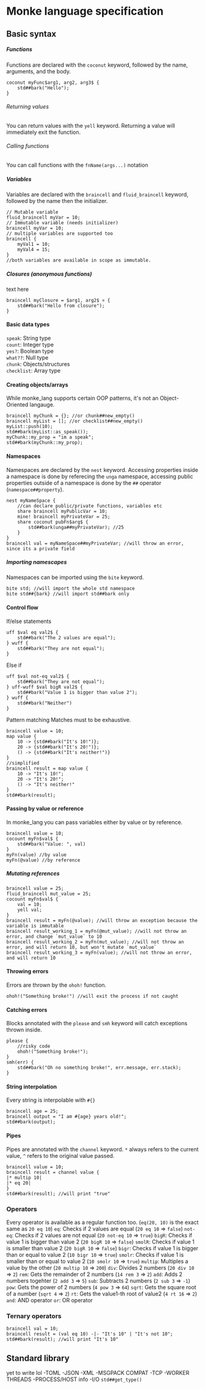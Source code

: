 # Monke language specification
## Basic syntax
##### Functions
Functions are declared with the `coconut` keyword, followed by the name, arguments, and the body.
```
coconut myFunc$arg1, arg2, arg3$ {
    std##bark("Hello");
}
```
###### Returning values
You can return values with the `yell` keyword. Returning a value will immediately exit the function.
###### Calling functions
You can call functions with the `fnName(args...)` notation

##### Variables
Variables are declared with the `braincell` and `fluid_braincell` keyword, followed by the name then the initializer.
```
// Mutable variable
fluid_braincell myVar = 10;
// Immutable variable (needs initializer)
braincell myVar = 10; 
// multiple variables are supported too
braincell {
    myVal1 = 10;
    myVal4 = 15;
}
//both variables are available in scope as immutable.
```

##### Closures (anonymous functions)
text here
```
braincell myClosure = $arg1, arg2$ ¤ {
    std##bark("Hello from closure");
}
```

#### Basic data types
`speak`: String type <br>
`count`: Integer type <br>
`yes?`: Boolean type <br>
`what??`: Null type <br>
`chunk`: Objects/structures <br>
`checklist`: Array type <br>

#### Creating objects/arrays
While monke_lang supports certain OOP patterns, it's not an Object-Oriented langauge.
```
braincell myChunk = {}; //or chunk##new_empty()
braincell myList = []; //or checklist##new_empty()
myList::push(10);
std##bark(myList::as_speak());
myChunk::my_prop = "im a speak";
std##bark(myChunk::my_prop);
```

#### Namespaces
Namespaces are declared by the `nest` keyword. Accessing properties inside a namespace is done by referecing the `unga` namespace, accessing public properties outside of a namespace is done by the `##` operator (`namespace##property`).
```
nest myNameSpace {
    //can declare public/private functions, variables etc
    share braincell myPublicVar = 10;
    mine! braincell myPrivateVar = 25;
    share coconut pubFn$arg$ {
        std##bark(unga##myPrivateVar); //25
    }
}
braincell val = myNameSpace##myPrivateVar; //will throw an error, since its a private field
```
##### Importing namescapes
Namespaces can be imported using the `bite` keyword.
```
bite std; //will import the whole std namespace
bite std##{bark} //will import std##bark only
```

#### Control flow
If/else statements
```
uff $val eq val2$ {
    std##bark("The 2 values are equal");
} wuff {
    std##bark("They are not equal");
}
```
Else if
```
uff $val not-eq val2$ {
    std##bark("They are not equal");
} uff-wuff $val bigR val2$ {
    std##bark("Value 1 is bigger than value 2");
} wuff {
    std##bark("Neither")
}
```
Pattern matching
Matches must to be exhaustive.
```
braincell value = 10;
map value {
    10 -> {std##bark("It's 10!")};
    20 -> {std##bark("It's 20!")};
    () -> {std##bark("It's neither!")}
}
//simplified
braincell result = map value {
    10 -> "It's 10!";
    20 -> "It's 20!";
    () -> "It's neither!"
}
std##bark(result);
```
#### Passing by value or reference
In monke_lang you can pass variables either by value or by reference.
```
braincell value = 10;
cocount myFn$val$ {
    std##bark("Value: ", val)
}
myFn(value) //by value
myFn(@value) //by reference
```
##### Mutating references
```
braincell value = 25;
fluid_braincell mut_value = 25;
cocount myFn$val$ {
    val = 10;
    yell val;
}
braincell result = myFn(@value); //will throw an exception because the variable is immutable
braincell result_working_1 = myFn(@mut_value); //will not throw an error, and change `mut_value` to 10
braincell result_working_2 = myFn(mut_value); //will not throw an error, and will return 10, but won't mutate `mut_value`
braincell result_working_3 = myFn(value); //will not throw an error, and will return 10
```

#### Throwing errors
Errors are thrown by the `ohoh!` function.
```
ohoh!("Something broke!") //will exit the process if not caught
```
#### Catching errors
Blocks annotated with the `please` and `smh` keyword will catch exceptions thrown inside.
```
please {
    //risky code
    ohoh!("Something broke!");
}
smh(err) {
    std##bark("Oh no something broke!", err.message, err.stack);
}
```
#### String interpolation
Every string is interpolable with `#{}`
```
braincell age = 25;
braincell output = "I am #{age} years old!";
std##bark(output);
``` 
#### Pipes
Pipes are annotated with the `channel` keyword. `*` always refers to the current value, `^` refers to the original value passed.
```
braincell value = 10;
braincell result = channel value {
|* multip 10|
|* eq 20|
}
std##bark(result); //will print "true"
```
### Operators
Every operator is available as a regular function too. (`eq(20, 10)` is the exact same as `20 eq 10`)
`eq`: Checks if 2 values are equal (`20 eq 10` => `false`)
`not-eq`: Checks if 2 values are not equal (`20 not-eq 10` => `true`)
`bigR`: Checks if value 1 is bigger than value 2 (`20 bigR 10` => `false`)
`smolR`: Checks if value 1 is smaller than value 2 (`20 bigR 10` => `false`)
`bigr`: Checks if value 1 is bigger than or equal to value 2 (`10 bigr 10` => `true`)
`smolr`: Checks if value 1 is smaller than or equal to value 2 (`10 smolr 10` => `true`)
`multip`: Multiples a value by the other (`20 multip 10` => `200`)
`div`: Divides 2 numbers (`20 div 10` => `2`)
`rem`: Gets the remainder of 2 numbers (`14 rem 3` => `2`)
`add`: Adds 2 numbers togehter (`2 add 3` => `5`)
`sub`: Subtracts 2 numbers (`2 sub 3` => `-1`)
`pow`: Gets the power of 2 numbers (`4 pow 3` => `64`)
`sqrt`: Gets the square root of a number (`sqrt 4` => `2`)
`rt`: Gets the value1-th root of value2 (`4 rt 16` => `2`)
`and`: AND operator
`or`: OR operator

### Ternary operators
```
braincell val = 10;
braincell result = (val eq 10) -|- "It's 10" | "It's not 10";
std##bark(result); //will print "It's 10"
```



## Standard library
yet to write lol
-TOML
-JSON
-XML
-MSGPACK COMPAT
-TCP
-WORKER THREADS
-PROCESS/HOST info
-I/O
`std##get_type()`